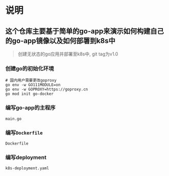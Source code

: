 # 说明

## 这个仓库主要基于简单的go-app来演示如何构建自己的go-app镜像以及如何部署到k8s中

> 创建无状态的go应用并部署至k8s中, git tag为v1.0

### 创建go的初始化环境

```shell
# 国内用户需要更改goproxy
go env -w GO111MODULE=on
go env -w GOPROXY=https://goproxy.cn
go mod init go-docker
```

### 编写go-app的主程序

`main.go`

### 编写`Dockerfile`

`Dockerfile`

### 编写deployment

`k8s-deployment.yaml`
